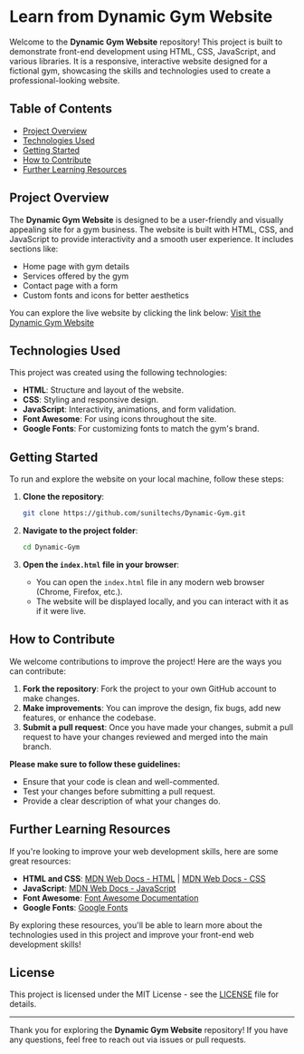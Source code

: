# Learn from Dynamic Gym Website

Welcome to the **Dynamic Gym Website** repository! This project is built to demonstrate front-end development using HTML, CSS, JavaScript, and various libraries. It is a responsive, interactive website designed for a fictional gym, showcasing the skills and technologies used to create a professional-looking website.

## Table of Contents
- [Project Overview](#project-overview)
- [Technologies Used](#technologies-used)
- [Getting Started](#getting-started)
- [How to Contribute](#how-to-contribute)
- [Further Learning Resources](#further-learning-resources)

## Project Overview

The **Dynamic Gym Website** is designed to be a user-friendly and visually appealing site for a gym business. The website is built with HTML, CSS, and JavaScript to provide interactivity and a smooth user experience. It includes sections like:
- Home page with gym details
- Services offered by the gym
- Contact page with a form
- Custom fonts and icons for better aesthetics

You can explore the live website by clicking the link below:
[Visit the Dynamic Gym Website](https://suniltechs.github.io/Dynamic-Gym/)

## Technologies Used

This project was created using the following technologies:
- **HTML**: Structure and layout of the website.
- **CSS**: Styling and responsive design.
- **JavaScript**: Interactivity, animations, and form validation.
- **Font Awesome**: For using icons throughout the site.
- **Google Fonts**: For customizing fonts to match the gym's brand.

## Getting Started

To run and explore the website on your local machine, follow these steps:

1. **Clone the repository**:
    ```bash
    git clone https://github.com/suniltechs/Dynamic-Gym.git
    ```

2. **Navigate to the project folder**:
    ```bash
    cd Dynamic-Gym
    ```

3. **Open the `index.html` file in your browser**:
    - You can open the `index.html` file in any modern web browser (Chrome, Firefox, etc.).
    - The website will be displayed locally, and you can interact with it as if it were live.

## How to Contribute

We welcome contributions to improve the project! Here are the ways you can contribute:

1. **Fork the repository**: Fork the project to your own GitHub account to make changes.
2. **Make improvements**: You can improve the design, fix bugs, add new features, or enhance the codebase.
3. **Submit a pull request**: Once you have made your changes, submit a pull request to have your changes reviewed and merged into the main branch.

**Please make sure to follow these guidelines:**
- Ensure that your code is clean and well-commented.
- Test your changes before submitting a pull request.
- Provide a clear description of what your changes do.

## Further Learning Resources

If you're looking to improve your web development skills, here are some great resources:
- **HTML and CSS**: [MDN Web Docs - HTML](https://developer.mozilla.org/en-US/docs/Web/HTML) | [MDN Web Docs - CSS](https://developer.mozilla.org/en-US/docs/Web/CSS)
- **JavaScript**: [MDN Web Docs - JavaScript](https://developer.mozilla.org/en-US/docs/Web/JavaScript)
- **Font Awesome**: [Font Awesome Documentation](https://fontawesome.com/docs)
- **Google Fonts**: [Google Fonts](https://fonts.google.com/)

By exploring these resources, you'll be able to learn more about the technologies used in this project and improve your front-end web development skills!

## License

This project is licensed under the MIT License - see the [LICENSE](LICENSE) file for details.

---

Thank you for exploring the **Dynamic Gym Website** repository! If you have any questions, feel free to reach out via issues or pull requests.
